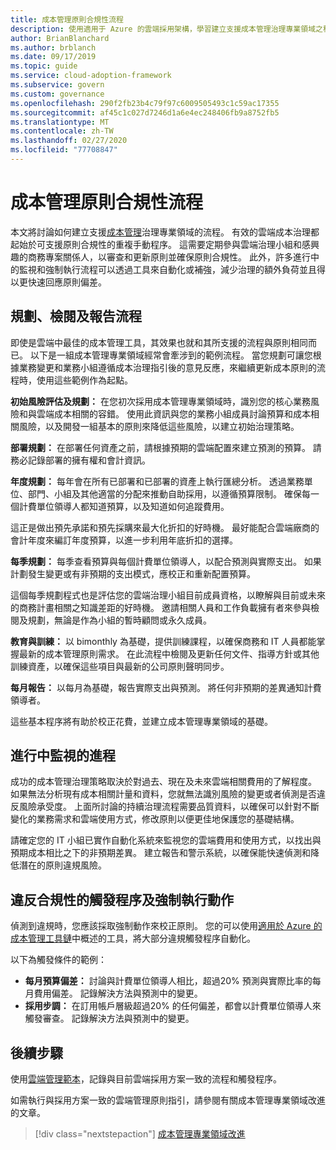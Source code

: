 ```yaml
---
title: 成本管理原則合規性流程
description: 使用適用于 Azure 的雲端採用架構，學習建立支援成本管理治理專業領域之程式的方法。
author: BrianBlanchard
ms.author: brblanch
ms.date: 09/17/2019
ms.topic: guide
ms.service: cloud-adoption-framework
ms.subservice: govern
ms.custom: governance
ms.openlocfilehash: 290f2fb23b4c79f97c6009505493c1c59ac17355
ms.sourcegitcommit: af45c1c027d7246d1a6e4ec248406fb9a8752fb5
ms.translationtype: MT
ms.contentlocale: zh-TW
ms.lasthandoff: 02/27/2020
ms.locfileid: "77708847"
---
```

# <a name="cost-management-policy-compliance-processes"></a>成本管理原則合規性流程

本文將討論如何建立支援[成本管理](./index.md)治理專業領域的流程。 有效的雲端成本治理都起始於可支援原則合規性的重複手動程序。 這需要定期參與雲端治理小組和感興趣的商務專案關係人，以審查和更新原則並確保原則合規性。 此外，許多進行中的監視和強制執行流程可以透過工具來自動化或補強，減少治理的額外負荷並且得以更快速回應原則偏差。

## <a name="planning-review-and-reporting-processes"></a>規劃、檢閱及報告流程

即使是雲端中最佳的成本管理工具，其效果也就和其所支援的流程與原則相同而已。 以下是一組成本管理專業領域經常會牽涉到的範例流程。 當您規劃可讓您根據業務變更和業務小組遵循成本治理指引後的意見反應，來繼續更新成本原則的流程時，使用這些範例作為起點。

**初始風險評估及規劃：** 在您初次採用成本管理專業領域時，識別您的核心業務風險和與雲端成本相關的容錯。 使用此資訊與您的業務小組成員討論預算和成本相關風險，以及開發一組基本的原則來降低這些風險，以建立初始治理策略。

**部署規劃：** 在部署任何資產之前，請根據預期的雲端配置來建立預測的預算。 請務必記錄部署的擁有權和會計資訊。

**年度規劃：** 每年會在所有已部署和已部署的資產上執行匯總分析。 透過業務單位、部門、小組及其他適當的分配來推動自助採用，以遵循預算限制。 確保每一個計費單位領導人都知道預算，以及知道如何追蹤費用。

這正是做出預先承諾和預先採購來最大化折扣的好時機。 最好能配合雲端廠商的會計年度來編訂年度預算，以進一步利用年底折扣的選擇。

**每季規劃：** 每季查看預算與每個計費單位領導人，以配合預測與實際支出。 如果計劃發生變更或有非預期的支出模式，應校正和重新配置預算。

這個每季規劃程式也是評估您的雲端治理小組目前成員資格，以瞭解與目前或未來的商務計畫相關之知識差距的好時機。 邀請相關人員和工作負載擁有者來參與檢閱及規劃，無論是作為小組的暫時顧問或永久成員。

**教育與訓練：** 以 bimonthly 為基礎，提供訓練課程，以確保商務和 IT 人員都能掌握最新的成本管理原則需求。 在此流程中檢閱及更新任何文件、指導方針或其他訓練資產，以確保這些項目與最新的公司原則聲明同步。

**每月報告：** 以每月為基礎，報告實際支出與預測。 將任何非預期的差異通知計費領導者。

這些基本程序將有助於校正花費，並建立成本管理專業領域的基礎。

## <a name="processes-for-ongoing-monitoring"></a>進行中監視的進程

成功的成本管理治理策略取決於對過去、現在及未來雲端相關費用的了解程度。 如果無法分析現有成本相關計量和資料，您就無法識別風險的變更或者偵測是否違反風險承受度。 上面所討論的持續治理流程需要品質資料，以確保可以針對不斷變化的業務需求和雲端使用方式，修改原則以便更佳地保護您的基礎結構。

請確定您的 IT 小組已實作自動化系統來監視您的雲端費用和使用方式，以找出與預期成本相比之下的非預期差異。 建立報告和警示系統，以確保能快速偵測和降低潛在的原則違規風險。

## <a name="compliance-violation-triggers-and-enforcement-actions"></a>違反合規性的觸發程序及強制執行動作

偵測到違規時，您應該採取強制動作來校正原則。 您的可以使用[適用於 Azure 的成本管理工具鏈](./toolchain.md)中概述的工具，將大部分違規觸發程序自動化。

以下為觸發條件的範例：

- **每月預算偏差：** 討論與計費單位領導人相比，超過20% 預測與實際比率的每月費用偏差。 記錄解決方法與預測中的變更。
- **採用步調：** 在訂用帳戶層級超過20% 的任何偏差，都會以計費單位領導人來觸發審查。 記錄解決方法與預測中的變更。

## <a name="next-steps"></a>後續步驟

使用[雲端管理範本](./template.md)，記錄與目前雲端採用方案一致的流程和觸發程序。

如需執行與採用方案一致的雲端管理原則指引，請參閱有關成本管理專業領域改進的文章。

> [!div class="nextstepaction"]
> [成本管理專業領域改進](./discipline-improvement.md)
